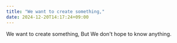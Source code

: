 ```yaml
---
title: "We want to create something,"
date: 2024-12-20T14:17:24+09:00
---
```

We want to create something,
But We don't hope to know anything.
